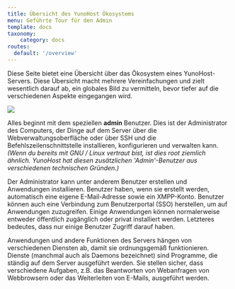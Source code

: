 ```yaml
---
title: Übersicht des YunoHost Ökosystems
menu: Geführte Tour für den Admin 
template: docs
taxonomy:
    category: docs
routes:
  default: '/overview'
---
```


Diese Seite bietet eine Übersicht über das Ökosystem eines YunoHost-Servers. Diese Übersicht macht mehrere Vereinfachungen und zielt wesentlich darauf ab, ein globales Bild zu vermitteln, bevor tiefer auf die verschiedenen Aspekte eingegangen wird.


![](image://ecosystem.png)

Alles beginnt mit dem speziellen **admin** Benutzer. Dies ist der Administrator des Computers, der Dinge auf dem Server über die Webverwaltungsoberfläche oder über SSH und die Befehlszeilenschnittstelle installieren, konfigurieren und verwalten kann. *(Wenn du bereits mit GNU / Linux vertraut bist, ist dies root ziemlich ähnlich. YunoHost hat diesen zusätzlichen 'Admin'-Benutzer aus verschiedenen technischen Gründen.)*

Der Administrator kann unter anderem Benutzer erstellen und Anwendungen installieren. Benutzer haben, wenn sie erstellt werden, automatisch eine eigene E-Mail-Adresse sowie ein XMPP-Konto. Benutzer können auch eine Verbindung zum Benutzerportal (SSO) herstellen, um auf Anwendungen zuzugreifen. Einige Anwendungen können normalerweise entweder öffentlich zugänglich oder privat installiert werden. Letzteres bedeutes, dass nur einige Benutzer Zugriff darauf haben.

Anwendungen und andere Funktionen des Servers hängen von verschiedenen Diensten ab, damit sie ordnungsgemäß funktionieren. Dienste (manchmal auch als Daemons bezeichnet) sind Programme, die ständig auf dem Server ausgeführt werden. Sie stellen sicher, dass verschiedene Aufgaben, z.B. das Beantworten von Webanfragen von Webbrowsern oder das Weiterleiten von E-Mails, ausgeführt werden. 
